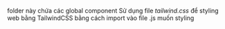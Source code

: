folder này chứa các global component 
Sử dụng file *tailwind.css* để styling web bằng TailwindCSS bằng cách import vào file .js muốn styling

